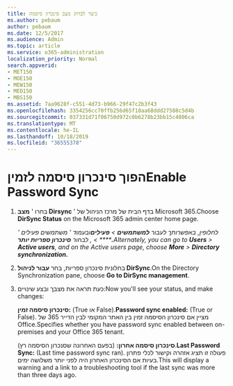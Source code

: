 ```yaml
---
title: כיצד לבדוק מצב סינכרון סיסמה
ms.author: pebaum
author: pebaum
ms.date: 12/5/2017
ms.audience: Admin
ms.topic: article
ms.service: o365-administration
localization_priority: Normal
search.appverid:
- MET150
- MOE150
- MEW150
- MED150
- MBS150
ms.assetid: 7aa9628f-c551-4d73-b966-29f47c2b3f43
ms.openlocfilehash: 3354256cc70ffb256d65f18aa68ddd27588c5d4b
ms.sourcegitcommit: 037331d71f06750d972c0b6278b23bb15c4806ca
ms.translationtype: MT
ms.contentlocale: he-IL
ms.lasthandoff: 10/18/2019
ms.locfileid: "36555378"
---
```

# <a name="enable-password-sync"></a><span data-ttu-id="ece43-102">הפוך סינכרון סיסמה לזמין</span><span class="sxs-lookup"><span data-stu-id="ece43-102">Enable Password Sync</span></span>

1.  <span data-ttu-id="ece43-103">בחרו ' **מצב Dirsync** ' בדף הבית של מרכז הניהול של Microsoft 365.</span><span class="sxs-lookup"><span data-stu-id="ece43-103">Choose **DirSync Status** on the Microsoft 365 admin center home page.</span></span> 
    
     <span data-ttu-id="ece43-104">*לחלופין, באפשרותך לעבור **למשתמשים** \> **פעילים**ובעמוד ' משתמשים פעילים ' \*\*\*\* \> , לבחור **סינכרון ספריות יותר.***</span><span class="sxs-lookup"><span data-stu-id="ece43-104">*Alternately, you can go to **Users** \> **Active users**, and on the Active users page, choose **More** \> **Directory synchronization.***</span></span> 
    
2. <span data-ttu-id="ece43-105">בחלונית סינכרון ספריות, בחר **עבור לניהול DirSync**.</span><span class="sxs-lookup"><span data-stu-id="ece43-105">On the Directory Synchronization pane, choose **Go to DirSync management**.</span></span> 
    
3. <span data-ttu-id="ece43-106">כעת תראה את מצבך ובצע שינויים:</span><span class="sxs-lookup"><span data-stu-id="ece43-106">Now you'll see your status, and make changes:</span></span>
    
    <span data-ttu-id="ece43-107">**סינכרון סיסמה זמין:** (True או False).</span><span class="sxs-lookup"><span data-stu-id="ece43-107">**Password sync enabled:** (True or False).</span></span> <span data-ttu-id="ece43-108">מציין אם סינכרון הסיסמה זמין בין האתר המקומי לבין הדייר 365 של Office.</span><span class="sxs-lookup"><span data-stu-id="ece43-108">Specifies whether you have password sync enabled between on-premises and your Office 365 tenant.</span></span> 
    
    <span data-ttu-id="ece43-109">**סינכרון סיסמה אחרון:** (בפעם האחרונה שסנכרון הסיסמה רץ).</span><span class="sxs-lookup"><span data-stu-id="ece43-109">**Last Password Sync:** (Last time password sync ran).</span></span> <span data-ttu-id="ece43-110">פעולה זו תציג אזהרה וקישור לכלי פתרון בעיות אם הסינכרון האחרון היה לפני יותר משלושה ימים.</span><span class="sxs-lookup"><span data-stu-id="ece43-110">This will display a warning and a link to a troubleshooting tool if the last sync was more than three days ago.</span></span> 
    


